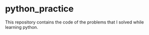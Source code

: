 # python_practice
This repository contains the code of the problems that I solved while learning python.
